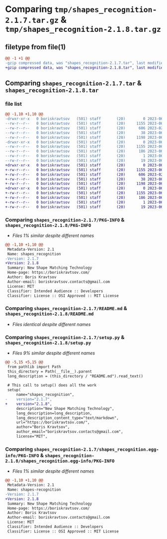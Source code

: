# Comparing `tmp/shapes_recognition-2.1.7.tar.gz` & `tmp/shapes_recognition-2.1.8.tar.gz`

## filetype from file(1)

```diff
@@ -1 +1 @@
-gzip compressed data, was "shapes_recognition-2.1.7.tar", last modified: Sun Jun 18 17:24:54 2023, max compression
+gzip compressed data, was "shapes_recognition-2.1.8.tar", last modified: Mon Jun 19 06:47:59 2023, max compression
```

## Comparing `shapes_recognition-2.1.7.tar` & `shapes_recognition-2.1.8.tar`

### file list

```diff
@@ -1,10 +1,10 @@
-drwxr-xr-x   0 boriskravtsov   (501) staff       (20)        0 2023-06-18 17:24:54.728505 shapes_recognition-2.1.7/
--rw-r--r--   0 boriskravtsov   (501) staff       (20)     1155 2023-06-18 17:24:54.728194 shapes_recognition-2.1.7/PKG-INFO
--rw-r--r--   0 boriskravtsov   (501) staff       (20)      606 2023-02-16 10:59:45.000000 shapes_recognition-2.1.7/README.md
--rw-r--r--   0 boriskravtsov   (501) staff       (20)       38 2023-06-18 17:24:54.728577 shapes_recognition-2.1.7/setup.cfg
--rw-r--r--   0 boriskravtsov   (501) staff       (20)     1198 2023-06-18 15:08:40.000000 shapes_recognition-2.1.7/setup.py
-drwxr-xr-x   0 boriskravtsov   (501) staff       (20)        0 2023-06-18 17:24:54.727790 shapes_recognition-2.1.7/shapes_recognition.egg-info/
--rw-r--r--   0 boriskravtsov   (501) staff       (20)     1155 2023-06-18 17:24:54.000000 shapes_recognition-2.1.7/shapes_recognition.egg-info/PKG-INFO
--rw-r--r--   0 boriskravtsov   (501) staff       (20)      186 2023-06-18 17:24:54.000000 shapes_recognition-2.1.7/shapes_recognition.egg-info/SOURCES.txt
--rw-r--r--   0 boriskravtsov   (501) staff       (20)        1 2023-06-18 17:24:54.000000 shapes_recognition-2.1.7/shapes_recognition.egg-info/dependency_links.txt
--rw-r--r--   0 boriskravtsov   (501) staff       (20)       19 2023-06-18 17:24:54.000000 shapes_recognition-2.1.7/shapes_recognition.egg-info/top_level.txt
+drwxr-xr-x   0 boriskravtsov   (501) staff       (20)        0 2023-06-19 06:47:59.432740 shapes_recognition-2.1.8/
+-rw-r--r--   0 boriskravtsov   (501) staff       (20)     1155 2023-06-19 06:47:59.432329 shapes_recognition-2.1.8/PKG-INFO
+-rw-r--r--   0 boriskravtsov   (501) staff       (20)      606 2023-02-16 10:59:45.000000 shapes_recognition-2.1.8/README.md
+-rw-r--r--   0 boriskravtsov   (501) staff       (20)       38 2023-06-19 06:47:59.432828 shapes_recognition-2.1.8/setup.cfg
+-rw-r--r--   0 boriskravtsov   (501) staff       (20)     1198 2023-06-19 06:37:35.000000 shapes_recognition-2.1.8/setup.py
+drwxr-xr-x   0 boriskravtsov   (501) staff       (20)        0 2023-06-19 06:47:59.431849 shapes_recognition-2.1.8/shapes_recognition.egg-info/
+-rw-r--r--   0 boriskravtsov   (501) staff       (20)     1155 2023-06-19 06:47:59.000000 shapes_recognition-2.1.8/shapes_recognition.egg-info/PKG-INFO
+-rw-r--r--   0 boriskravtsov   (501) staff       (20)      186 2023-06-19 06:47:59.000000 shapes_recognition-2.1.8/shapes_recognition.egg-info/SOURCES.txt
+-rw-r--r--   0 boriskravtsov   (501) staff       (20)        1 2023-06-19 06:47:59.000000 shapes_recognition-2.1.8/shapes_recognition.egg-info/dependency_links.txt
+-rw-r--r--   0 boriskravtsov   (501) staff       (20)       19 2023-06-19 06:47:59.000000 shapes_recognition-2.1.8/shapes_recognition.egg-info/top_level.txt
```

### Comparing `shapes_recognition-2.1.7/PKG-INFO` & `shapes_recognition-2.1.8/PKG-INFO`

 * *Files 1% similar despite different names*

```diff
@@ -1,10 +1,10 @@
 Metadata-Version: 2.1
 Name: shapes_recognition
-Version: 2.1.7
+Version: 2.1.8
 Summary: New Shape Matching Technology
 Home-page: https://boriskravtsov.com/
 Author: Boris Kravtsov
 Author-email: boriskravtsov.contacts@gmail.com
 License: MIT
 Classifier: Intended Audience :: Developers
 Classifier: License :: OSI Approved :: MIT License
```

### Comparing `shapes_recognition-2.1.7/README.md` & `shapes_recognition-2.1.8/README.md`

 * *Files identical despite different names*

### Comparing `shapes_recognition-2.1.7/setup.py` & `shapes_recognition-2.1.8/setup.py`

 * *Files 9% similar despite different names*

```diff
@@ -5,15 +5,15 @@
 from pathlib import Path
 this_directory = Path(__file__).parent
 long_description = (this_directory / "README.md").read_text()
 
 # This call to setup() does all the work
 setup(
     name="shapes_recognition",
-    version="2.1.7",
+    version="2.1.8",
     description="New Shape Matching Technology",
     long_description=long_description,
     long_description_content_type="text/markdown",
     url="https://boriskravtsov.com/",
     author="Boris Kravtsov",
     author_email="boriskravtsov.contacts@gmail.com",
     license="MIT",
```

### Comparing `shapes_recognition-2.1.7/shapes_recognition.egg-info/PKG-INFO` & `shapes_recognition-2.1.8/shapes_recognition.egg-info/PKG-INFO`

 * *Files 1% similar despite different names*

```diff
@@ -1,10 +1,10 @@
 Metadata-Version: 2.1
 Name: shapes-recognition
-Version: 2.1.7
+Version: 2.1.8
 Summary: New Shape Matching Technology
 Home-page: https://boriskravtsov.com/
 Author: Boris Kravtsov
 Author-email: boriskravtsov.contacts@gmail.com
 License: MIT
 Classifier: Intended Audience :: Developers
 Classifier: License :: OSI Approved :: MIT License
```


